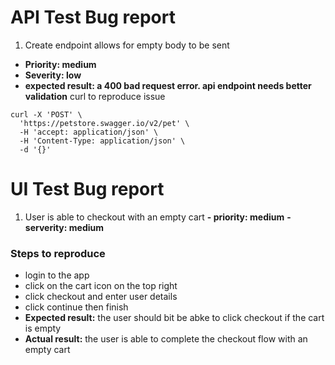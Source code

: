 # API Test Bug report

1. Create endpoint allows for empty body to be sent
- **Priority: medium**
- **Severity: low**
- **expected result: a 400 bad request error. api endpoint needs better validation**
curl to reproduce issue
```
curl -X 'POST' \
  'https://petstore.swagger.io/v2/pet' \
  -H 'accept: application/json' \
  -H 'Content-Type: application/json' \
  -d '{}'
```




# UI Test Bug report
1. User is able to checkout with an empty cart
**- priority: medium**
**- serverity: medium**

### Steps to reproduce
- login to the app
- click on the cart icon on the top right
-  click checkout and enter user details
- click continue then finish
- **Expected result:** the user should bit be abke to click checkout if the cart is empty
- **Actual result:** the user is able to complete the checkout flow  with an empty cart

